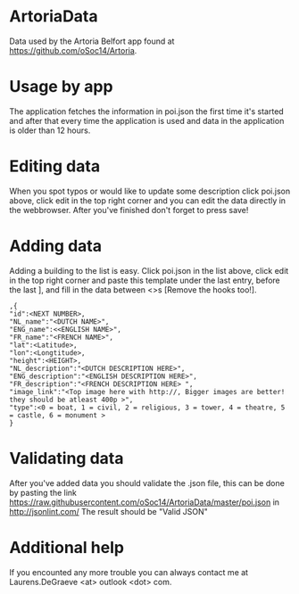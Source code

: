 ArtoriaData
===========

Data used by the Artoria Belfort app found at https://github.com/oSoc14/Artoria.

Usage by app
===========
The application fetches the information in poi.json the first time it's started and after that every time the application is used and data in the application is older than 12 hours.

Editing data
===========
When you spot typos or would like to update some description click poi.json above, click edit in the top right corner and you can edit the data directly in the webbrowser. After you've finished don't forget to press save!

Adding data
===========
Adding a building to the list is easy. Click poi.json in the list above, click edit in the top right corner  and paste this template under the last entry, before the last ], and fill in the data between <>s [Remove the hooks too!].

    ,{
    "id":<NEXT NUMBER>,
    "NL_name":"<DUTCH NAME>",
    "ENG_name":<<ENGLISH NAME>",
    "FR_name":"<FRENCH NAME>",
    "lat":<Latitude>,
    "lon":<Longtitude>,
    "height":<HEIGHT>,
    "NL_description":"<DUTCH DESCRIPTION HERE>",
    "ENG_description":"<ENGLISH DESCRIPTION HERE>",
    "FR_description":"<FRENCH DESCRIPTION HERE> ", 
    "image_link":"<Top image here with http://, Bigger images are better! they should be atleast 400p >",
    "type":<0 = boat, 1 = civil, 2 = religious, 3 = tower, 4 = theatre, 5 = castle, 6 = monument >
    }

Validating data
============
After you've added data you should validate the .json file, this can be done by pasting the link https://raw.githubusercontent.com/oSoc14/ArtoriaData/master/poi.json in http://jsonlint.com/
The result should be "Valid JSON"

Additional help
============
If you encounted any more trouble you can always contact me at Laurens.DeGraeve \<at> outlook \<dot> com.
